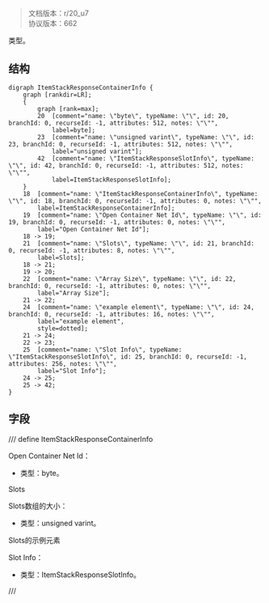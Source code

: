 # <!-- md:samp ItemStackResponseContainerInfo -->

> 文档版本：r/20_u7<br/>协议版本：662

<!-- md:samp ItemStackResponseContainerInfo -->类型。

## 结构

```viz
digraph ItemStackResponseContainerInfo {
	graph [rankdir=LR];
	{
		graph [rank=max];
		20	[comment="name: \"byte\", typeName: \"\", id: 20, branchId: 0, recurseId: -1, attributes: 512, notes: \"\"",
			label=byte];
		23	[comment="name: \"unsigned varint\", typeName: \"\", id: 23, branchId: 0, recurseId: -1, attributes: 512, notes: \"\"",
			label="unsigned varint"];
		42	[comment="name: \"ItemStackResponseSlotInfo\", typeName: \"\", id: 42, branchId: 0, recurseId: -1, attributes: 512, notes: \"\"",
			label=ItemStackResponseSlotInfo];
	}
	18	[comment="name: \"ItemStackResponseContainerInfo\", typeName: \"\", id: 18, branchId: 0, recurseId: -1, attributes: 0, notes: \"\"",
		label=ItemStackResponseContainerInfo];
	19	[comment="name: \"Open Container Net Id\", typeName: \"\", id: 19, branchId: 0, recurseId: -1, attributes: 0, notes: \"\"",
		label="Open Container Net Id"];
	18 -> 19;
	21	[comment="name: \"Slots\", typeName: \"\", id: 21, branchId: 0, recurseId: -1, attributes: 8, notes: \"\"",
		label=Slots];
	18 -> 21;
	19 -> 20;
	22	[comment="name: \"Array Size\", typeName: \"\", id: 22, branchId: 0, recurseId: -1, attributes: 0, notes: \"\"",
		label="Array Size"];
	21 -> 22;
	24	[comment="name: \"example element\", typeName: \"\", id: 24, branchId: 0, recurseId: -1, attributes: 16, notes: \"\"",
		label="example element",
		style=dotted];
	21 -> 24;
	22 -> 23;
	25	[comment="name: \"Slot Info\", typeName: \"ItemStackResponseSlotInfo\", id: 25, branchId: 0, recurseId: -1, attributes: 256, notes: \"\"",
		label="Slot Info"];
	24 -> 25;
	25 -> 42;
}

```

## 字段

/// define
ItemStackResponseContainerInfo

Open Container Net Id：<!-- md:samp byte -->

- 类型：byte。

Slots

Slots数组的大小：<!-- md:samp unsigned varint -->

- 类型：unsigned varint。

Slots的示例元素

Slot Info：[<!-- md:samp ItemStackResponseSlotInfo -->](refs/protocols/types/itemstackresponseslotinfo.md)

- 类型：ItemStackResponseSlotInfo。


///
